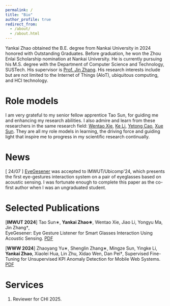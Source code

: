 ```yaml
---
permalink: /
title: "Bio"
author_profile: true
redirect_from: 
  - /about/
  - /about.html
---
```


Yankai Zhao obtained the B.E. degree from Nankai University in 2024 honored with Outstanding Graduates. Before graduation, he won the Zhou Enlai Scholarship nomination at Nankai University. He is currently pursuing his M.S. degree with the Department of Computer Science and Technology, SUSTech. His supervisor is [Prof. Jin Zhang](https://jinzhang-sustech.github.io). His research interests include but are not limited to the Internet of Things (AIoT), ubiquitous computing, and HCI technology.


Role models
======
I am very grateful to my senior fellow apprentice Tao Sun, for guiding me and enhancing my research abilities.
I also admire and learn from these researchers in the same research field: [Wentao Xie](https://xie-wentao.github.io/),   [Ke Li](https://keli97.github.io/),   [Yetong Cao](https://yetongcao.github.io/),   [Xue Sun](https://dl.acm.org/profile/99660537281). They are all my role models in learning, the driving force and guiding light that inspire me to progress in my scientific research continually.

News
======
[ 24/07 ] [EyeGesener](https://dl.acm.org/doi/10.1145/3678541) was accepted to IMWUT/Ubicomp'24, which presents the first eye-gestures interaction system on a pair of eyeglasses based on acoustic sensing. I was fortunate enough to complete this paper as the co-first author when I was an ungraduated student.

Selected Publications
======
[__IMWUT 2024__] Tao Sun∗, __Yankai Zhao∗__, Wentao Xie, Jiao Li, Yongyu Ma, Jin Zhang†,  
EyeGesener: Eye Gesture Listener for Smart Glasses Interaction Using Acoustic Sensing. [PDF](https://dl.acm.org/doi/10.1145/3678541)


[__WWW 2024__] Zhaoyang Yu∗, Shenglin Zhang∗, Mingze Sun, Yingke Li, __Yankai Zhao__, Xiaolei Hua, Lin Zhu, Xidao Wen, Dan Pei†, 
Supervised Fine-Tuning for Unsupervised KPI Anomaly Detection for Mobile Web Systems. [PDF](https://dl.acm.org/doi/pdf/10.1145/3589334.3645392)

Services
======
1. Reviewer for CHI 2025.


<!-- Site-wide configuration
------
The main configuration file for the site is in the base directory in [_config.yml](https://github.com/academicpages/academicpages.github.io/blob/master/_config.yml), which defines the content in the sidebars and other site-wide features. You will need to replace the default variables with ones about yourself and your site's github repository. The configuration file for the top menu is in [_data/navigation.yml](https://github.com/academicpages/academicpages.github.io/blob/master/_data/navigation.yml). For example, if you don't have a portfolio or blog posts, you can remove those items from that navigation.yml file to remove them from the header. 

Create content & metadata
------
For site content, there is one markdown file for each type of content, which are stored in directories like _publications, _talks, _posts, _teaching, or _pages. For example, each talk is a markdown file in the [_talks directory](https://github.com/academicpages/academicpages.github.io/tree/master/_talks). At the top of each markdown file is structured data in YAML about the talk, which the theme will parse to do lots of cool stuff. The same structured data about a talk is used to generate the list of talks on the [Talks page](https://academicpages.github.io/talks), each [individual page](https://academicpages.github.io/talks/2012-03-01-talk-1) for specific talks, the talks section for the [CV page](https://academicpages.github.io/cv), and the [map of places you've given a talk](https://academicpages.github.io/talkmap.html) (if you run this [python file](https://github.com/academicpages/academicpages.github.io/blob/master/talkmap.py) or [Jupyter notebook](https://github.com/academicpages/academicpages.github.io/blob/master/talkmap.ipynb), which creates the HTML for the map based on the contents of the _talks directory).

**Markdown generator**

I have also created [a set of Jupyter notebooks](https://github.com/academicpages/academicpages.github.io/tree/master/markdown_generator
) that converts a CSV containing structured data about talks or presentations into individual markdown files that will be properly formatted for the Academic Pages template. The sample CSVs in that directory are the ones I used to create my own personal website at stuartgeiger.com. My usual workflow is that I keep a spreadsheet of my publications and talks, then run the code in these notebooks to generate the markdown files, then commit and push them to the GitHub repository.

How to edit your site's GitHub repository
------
Many people use a git client to create files on their local computer and then push them to GitHub's servers. If you are not familiar with git, you can directly edit these configuration and markdown files directly in the github.com interface. Navigate to a file (like [this one](https://github.com/academicpages/academicpages.github.io/blob/master/_talks/2012-03-01-talk-1.md) and click the pencil icon in the top right of the content preview (to the right of the "Raw | Blame | History" buttons). You can delete a file by clicking the trashcan icon to the right of the pencil icon. You can also create new files or upload files by navigating to a directory and clicking the "Create new file" or "Upload files" buttons. 

Example: editing a markdown file for a talk
![Editing a markdown file for a talk](/images/editing-talk.png)

For more info
------
More info about configuring Academic Pages can be found in [the guide](https://academicpages.github.io/markdown/). The [guides for the Minimal Mistakes theme](https://mmistakes.github.io/minimal-mistakes/docs/configuration/) (which this theme was forked from) might also be helpful. -->
